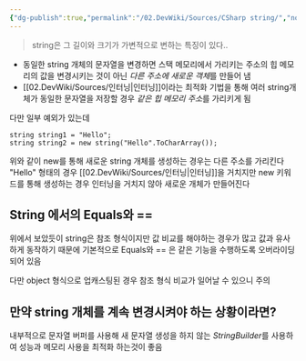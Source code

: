 ```yaml
---
{"dg-publish":true,"permalink":"/02.DevWiki/Sources/CSharp string/","noteIcon":"","created":"2024-10-24T10:59:36.000+09:00","updated":"2025-07-19T22:58:36.000+09:00"}
---
```


> string은 그 길이와 크기가 가변적으로 변하는 특징이 있다..

* 동일한 string 개체의 문자열을 변경하면 스택 메모리에서 가리키는 주소의 힙 메모리의 값을 변경시키는 것이 아닌 *다른 주소에 새로운 객체*를 만들어 냄 
* [[02.DevWiki/Sources/인터닝\|인터닝]]이라는 최적화 기법을 통해 여러 string개체가 동일한 문자열을 저장할 경우 *같은 힙 메모리 주소*를 가리키게 됨

다만 일부 예외가 있는데
```
string string1 = "Hello"; 
string string2 = new string("Hello".ToCharArray());
```
위와 같이 new를 통해 새로운 string 개체를 생성하는 경우는 다른 주소를 가리킨다
"Hello" 형태의 경우 [[02.DevWiki/Sources/인터닝\|인터닝]]을 거치지만 new 키워드를 통해 생성하는 경우 인터닝을 거치지 않아 새로운 개체가 만들어진다
## String 에서의 Equals와 ==
위에서 보았듯이 string은 참조 형식이지만 값 비교를 해야하는 경우가 많고 값과 유사하게 동작하기 때문에 기본적으로 Equals와 == 은 같은 기능을 수행하도록 오버라이딩 되어 있음

다만 object 형식으로 업캐스팅된 경우 참조 형식 비교가 일어날 수 있으니 주의
## 만약 string 개체를 계속 변경시켜야 하는 상황이라면?
내부적으로 문자열 버퍼를 사용해 새 문자열 생성을 하지 않는 *StringBuilder*를 사용하여 성능과 메모리 사용을 최적화 하는것이 좋음

